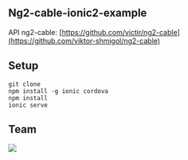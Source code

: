 Ng2-cable-ionic2-example
-

API ng2-cable: [https://github.com/victir/ng2-cable](https://github.com/viktor-shmigol/ng2-cable)

Setup
-

    git clone
    npm install -g ionic cordova
    npm install
    ionic serve

Team
-

[![](https://avatars2.githubusercontent.com/u/8638674?v=3&s=72)](https://github.com/viktor-shmigol)
